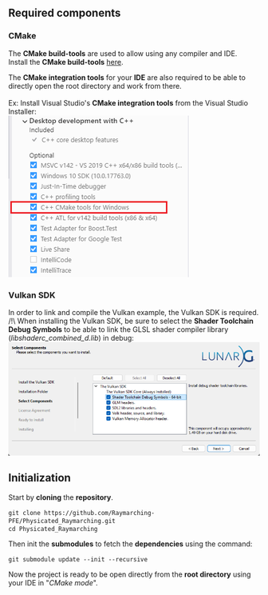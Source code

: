 ## Required components

### CMake
The **CMake build-tools** are used to allow using any compiler and IDE.\
Install the **CMake build-tools** [here](https://cmake.org/download/).

The **CMake integration tools** for your **IDE** are also required to be able to directly open the root directory and work from there.\
\
Ex: Install Visual Studio's **CMake integration tools** from the Visual Studio Installer:\
![VS_installCMake](Doc/Pictures/VS_install_CMakeIntegration.png)

### Vulkan SDK
In order to link and compile the Vulkan example, the Vulkan SDK is required.\
/!\ When installing the Vulkan SDK, be sure to select the **Shader Toolchain Debug Symbols** to be able to link the GLSL shader compiler library (_libshaderc_combined_d.lib_) in debug:
![VkSDK_install](Doc/Pictures/VulkanSDKInstall.png)

## Initialization

Start by **cloning** the **repository**.
```
git clone https://github.com/Raymarching-PFE/Physicated_Raymarching.git
cd Physicated_Raymarching
```

Then init the **submodules** to fetch the **dependencies** using the command:
```
git submodule update --init --recursive
```

Now the project is ready to be open directly from the **root directory** using your IDE in "_CMake mode_".